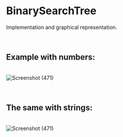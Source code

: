 # BinarySearchTree
Implementation and graphical representation.

<br><h2>Example with numbers:</h2><br>
![Screenshot (471)](https://user-images.githubusercontent.com/91905024/167477092-1bfb85cd-3fe1-4b79-82d3-71c49d59c5e5.png)

<br><h2>The same with strings:</h2><br>
![Screenshot (471)](https://user-images.githubusercontent.com/91905024/167478329-36c32db7-62ba-46de-a0a3-fc686bd3768f.png)
